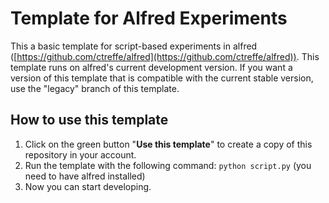 # Template for Alfred Experiments

This a basic template for script-based experiments in alfred ([https://github.com/ctreffe/alfred](https://github.com/ctreffe/alfred)).
This template runs on alfred's current development version. If you want a version of this template that is compatible with the current stable version, use the "legacy" branch of this template.

## How to use this template

1. Click on the green button "**Use this template**" to create a copy of this repository in your account.
1. Run the template with the following command: `python script.py` (you need to have alfred installed)
1. Now you can start developing.

